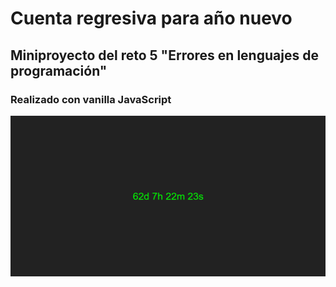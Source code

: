 # Cuenta regresiva para año nuevo
## Miniproyecto del reto 5 "Errores en lenguajes de programación"
### Realizado con vanilla JavaScript

![Preview](./captura.png)